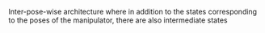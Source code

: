 Inter-pose-wise architecture where in addition to the states corresponding to the poses of the manipulator, there are also intermediate states

